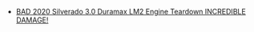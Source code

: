 - [BAD 2020 Silverado 3.0 Duramax LM2 Engine Teardown INCREDIBLE DAMAGE!](https://youtu.be/5VX495y0W_s)
